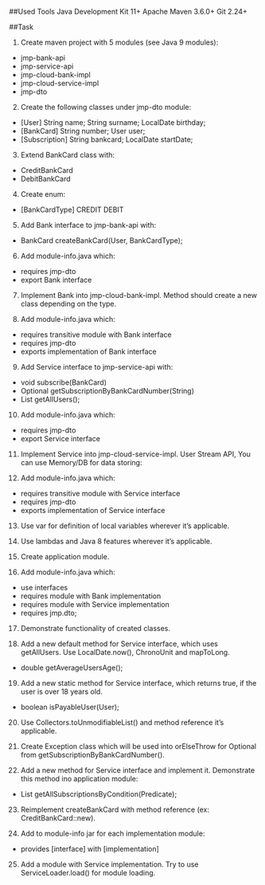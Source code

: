 ##Used Tools
Java Development Kit 11+
Apache Maven 3.6.0+
Git 2.24+

##Task
1. Create maven project with 5 modules (see Java 9 modules):
- jmp-bank-api
- jmp-service-api
- jmp-cloud-bank-impl
- jmp-cloud-service-impl
- jmp-dto

2. Create the following classes under jmp-dto module:
- [User]
    String name;
    String surname;
    LocalDate birthday;
- [BankCard]
    String number;
    User user;
- [Subscription]
    String bankcard;
    LocalDate startDate;

3. Extend BankCard class with:
- CreditBankCard
- DebitBankCard

4. Create enum:
- [BankCardType]
    CREDIT
    DEBIT

5. Add Bank interface to jmp-bank-api with:
- BankCard createBankCard(User, BankCardType);

6. Add module-info.java which:
- requires jmp-dto
- export Bank interface

7. Implement Bank into jmp-cloud-bank-impl. Method should create a new class depending on the type.

8. Add module-info.java which:
- requires transitive module with Bank interface
- requires jmp-dto
- exports implementation of Bank interface

9. Add Service interface to jmp-service-api with:
- void subscribe(BankCard)
- Optional<Subscription> getSubscriptionByBankCardNumber(String)
- List<User> getAllUsers();

10. Add module-info.java which:
- requires jmp-dto
- export Service interface

11. Implement Service into jmp-cloud-service-impl. User Stream API, You can use Memory/DB for data storing:

12. Add module-info.java which:
- requires transitive module with Service interface
- requires jmp-dto
- exports implementation of Service interface

13. Use var for definition of local variables wherever it’s applicable.

14. Use lambdas and Java 8 features wherever it’s applicable.

15. Create application module.

16. Add module-info.java which:
- use interfaces
- requires module with Bank implementation
- requires module with Service implementation
- requires jmp.dto;

17. Demonstrate functionality of created classes.

18. Add a new default method for Service interface, which uses getAllUsers. Use LocalDate.now(), ChronoUnit and mapToLong.
- double getAverageUsersAge();

19. Add a new static method for Service interface, which returns true, if the user is over 18 years old.
- boolean isPayableUser(User);

20. Use Collectors.toUnmodifiableList() and method reference it’s applicable.

21. Create Exception class which will be used into orElseThrow for Optional from getSubscriptionByBankCardNumber().

22. Add a new method for Service interface and implement it. Demonstrate this method ino application module:
- List<Subscription> getAllSubscriptionsByCondition(Predicate<Subscription>);

23. Reimplement createBankCard with method reference (ex: CreditBankCard::new).

24. Add to module-info jar for each implementation module:
- provides [interface] with [implementation]

25. Add a module with Service implementation. Try to use ServiceLoader.load() for module loading.
